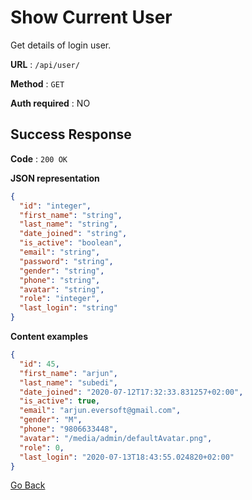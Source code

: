 # Show Current User

Get details of login user.

**URL** : `/api/user/`

**Method** : `GET`

**Auth required** : NO

## Success Response

**Code** : `200 OK`

**JSON representation**

```json
{
  "id": "integer",
  "first_name": "string",
  "last_name": "string",
  "date_joined": "string",
  "is_active": "boolean",
  "email": "string",
  "password": "string",
  "gender": "string",
  "phone": "string",
  "avatar": "string",
  "role": "integer",
  "last_login": "string"
}
```

**Content examples**

```json
{
  "id": 45,
  "first_name": "arjun",
  "last_name": "subedi",
  "date_joined": "2020-07-12T17:32:33.831257+02:00",
  "is_active": true,
  "email": "arjun.eversoft@gmail.com",
  "gender": "M",
  "phone": "9806633448",
  "avatar": "/media/admin/defaultAvatar.png",
  "role": 0,
  "last_login": "2020-07-13T18:43:55.024820+02:00"
}
```

[Go Back](README.md)
